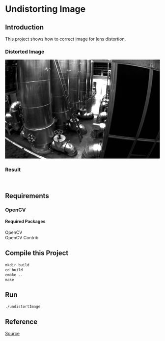 # Undistorting Image
## Introduction
This project shows how to correct image for lens distortion. 

### Distorted Image
![distorted.png](https://github.com/HugoNip/UndistortingImage/blob/master/data/distorted.png)

### Result
![]()


## Requirements
### OpenCV
#### Required Packages
OpenCV  
OpenCV Contrib

## Compile this Project
```
mkdir build
cd build
cmake ..
make 
```

## Run
```
./undistortImage
```
## Reference
[Source](https://github.com/HugoNip/slambook2/tree/master/ch5)
